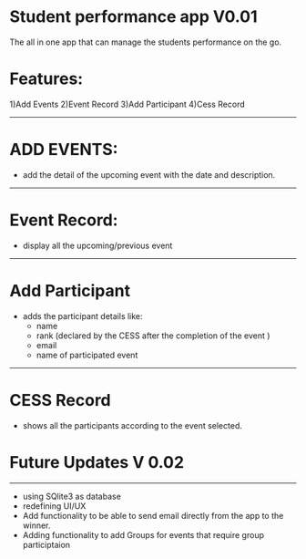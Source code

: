 # Student performance app V0.01
The all in one app that can manage the students performance on the go.

# Features:
 1)Add Events
 2)Event Record 
 3)Add Participant
 4)Cess Record
___________________________________________________________________________________________________________________________________
# ADD EVENTS:
- add the detail of the upcoming event with the date and description.  
____________________________________________________________________________________________________________________________________
# Event Record:
- display all the upcoming/previous event
____________________________________________________________________________________________________________________________________
# Add Participant
- adds the participant details like:
  - name 
  - rank (declared by the CESS after the completion of the event )
  - email
  - name of participated event
____________________________________________________________________________________________________________________________________
# CESS Record
- shows all the participants according to the event selected.


# Future Updates V 0.02
____________________________________________________________________________________________________________________________________
- using SQlite3 as database
- redefining UI/UX 
- Add functionality to be able to send email directly from the app to the winner.
- Adding functionality to add Groups for events that require group participtaion
